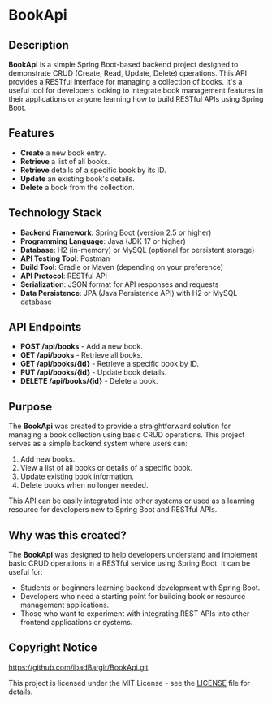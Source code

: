 # BookApi

## Description

**BookApi** is a simple Spring Boot-based backend project designed to demonstrate CRUD (Create, Read, Update, Delete) operations. This API provides a RESTful interface for managing a collection of books. It's a useful tool for developers looking to integrate book management features in their applications or anyone learning how to build RESTful APIs using Spring Boot.

## Features

- **Create** a new book entry.
- **Retrieve** a list of all books.
- **Retrieve** details of a specific book by its ID.
- **Update** an existing book's details.
- **Delete** a book from the collection.

## Technology Stack

- **Backend Framework**: Spring Boot (version 2.5 or higher)
- **Programming Language**: Java (JDK 17 or higher)
- **Database**: H2 (in-memory) or MySQL (optional for persistent storage)
- **API Testing Tool**: Postman
- **Build Tool**: Gradle or Maven (depending on your preference)
- **API Protocol**: RESTful API
- **Serialization**: JSON format for API responses and requests
- **Data Persistence**: JPA (Java Persistence API) with H2 or MySQL database

## API Endpoints

- **POST /api/books** - Add a new book.
- **GET /api/books** - Retrieve all books.
- **GET /api/books/{id}** - Retrieve a specific book by ID.
- **PUT /api/books/{id}** - Update book details.
- **DELETE /api/books/{id}** - Delete a book.

## Purpose

The **BookApi** was created to provide a straightforward solution for managing a book collection using basic CRUD operations. This project serves as a simple backend system where users can:

1. Add new books.
2. View a list of all books or details of a specific book.
3. Update existing book information.
4. Delete books when no longer needed.

This API can be easily integrated into other systems or used as a learning resource for developers new to Spring Boot and RESTful APIs.

## Why was this created?

The **BookApi** was designed to help developers understand and implement basic CRUD operations in a RESTful service using Spring Boot. It can be useful for:
- Students or beginners learning backend development with Spring Boot.
- Developers who need a starting point for building book or resource management applications.
- Those who want to experiment with integrating REST APIs into other frontend applications or systems.

## Copyright Notice

https://github.com/ibadBargir/BookApi.git

This project is licensed under the MIT License - see the [LICENSE](LICENSE) file for details.
